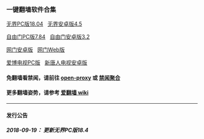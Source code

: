 ### 一键翻墙软件合集

<a href="https://github.com/gfw-breaker/nogfw/blob/master/binary/u1804.zip?raw=true" targe="_blank">无界PC版18.04</a> &nbsp; 
<a href="https://github.com/gfw-breaker/nogfw/blob/master/binary/um4.5.apk?raw=true" targe="_blank">无界安卓版4.5</a>

<a href="https://github.com/gfw-breaker/nogfw/blob/master/binary/fg764p.zip?raw=true" targe="_blank">自由门PC版7.84</a> &nbsp; 
<a href="https://github.com/gfw-breaker/nogfw/blob/master/binary/fgma32.apk?raw=true" targe="_blank">自由门安卓版3.2</a>

<a href="https://raw.githubusercontent.com/oGate2/up/master/oGate.apk" target="_blank">网门安卓版</a> &nbsp; 
<a href="https://github.com/oGate2/oGate/blob/master/README.md" target="_blank">网门Web版</a>

<a href="https://github.com/gfw-breaker/nogfw/blob/master/binary/iPPOTV.zip?raw=true" targe="_blank">爱博电视PC版</a> &nbsp; 
<a href="https://github.com/gfw-breaker/nogfw/blob/master/binary/iNTD_TV.apk?raw=true" targe="_blank">新唐人电视安卓版</a>

#### 免翻墙看禁闻，请前往 [open-proxy](https://github.com/gfw-breaker/open-proxy/blob/master/README.md) 或 [禁闻聚合](https://github.com/gfw-breaker/banned-news/blob/master/README.md)

#### 更多翻墙姿势，请参考 [爱翻墙 wiki](https://github.com/gfw-breaker/i-break-gfw/wiki)

-----
#### 发行公告

##### 2018-09-19： 更新无界PC版18.4


